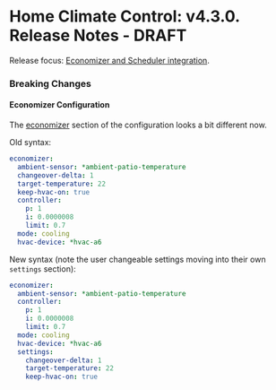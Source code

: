 Home Climate Control: v4.3.0. Release Notes - DRAFT
==

Release focus: [Economizer and Scheduler integration](https://github.com/home-climate-control/dz/milestone/18).

### Breaking Changes
#### Economizer Configuration
The [economizer](../configuration/zones.md#economizer) section of the configuration looks a bit different now.

Old syntax:
```yaml
economizer:
  ambient-sensor: *ambient-patio-temperature
  changeover-delta: 1
  target-temperature: 22
  keep-hvac-on: true
  controller:
    p: 1
    i: 0.0000008
    limit: 0.7
  mode: cooling
  hvac-device: *hvac-a6
```

New syntax (note the user changeable settings moving into their own `settings` section):
```yaml
economizer:
  ambient-sensor: *ambient-patio-temperature
  controller:
    p: 1
    i: 0.0000008
    limit: 0.7
  mode: cooling
  hvac-device: *hvac-a6
  settings:
    changeover-delta: 1
    target-temperature: 22
    keep-hvac-on: true
```
